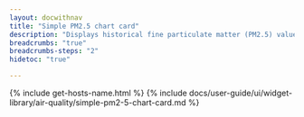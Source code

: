 ```yaml
---
layout: docwithnav
title: "Simple PM2.5 chart card"
description: "Displays historical fine particulate matter (PM2.5) values as a simplified chart. Optionally may display the corresponding latest PM2.5 value."
breadcrumbs: "true"
breadcrumbs-steps: "2"
hidetoc: "true"

---
```

{% include get-hosts-name.html %}
{% include docs/user-guide/ui/widget-library/air-quality/simple-pm2-5-chart-card.md %}
